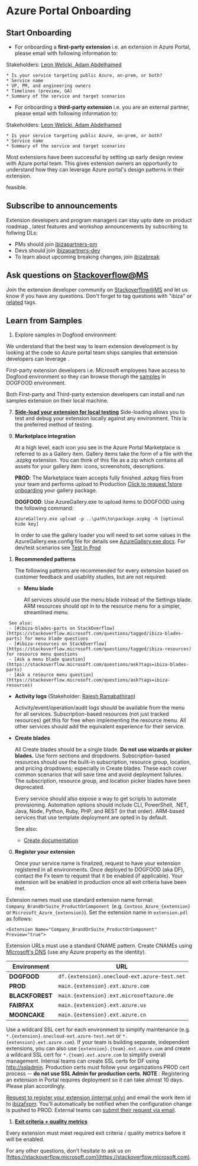 # Azure Portal Onboarding
<!-- TODO:  deprecate the following  section of this document by removing it.  It has been  replaced by  portalfx-extensions-contacts.md -->

## Start Onboarding

* For onboarding a **first-party extension** i.e. an extension  in Azure Portal, please email with following information to:

Stakeholders: [Leon Welicki, Adam Abdelhamed](mailto:ibiza-onboading-kick@microsoft.com?subject=Azure%20portal%20onboarding)

<!-- TODO:  deprecate the preceding section of this document by removing it.  It has been  replaced by  portalfx-extensions-contacts.md -->

<!-- TODO:  deprecate the following  section of this document by removing it.  It has been  replaced by  portalfx-extensions-forDevelopers-procedures.md -->
    * Is your service targeting public Azure, on-prem, or both?
    * Service name
    * VP, PM, and engineering owners
    * Timelines (preview, GA)
    * Summary of the service and target scenarios

* For onboarding a **third-party extension** i.e. you are an external partner, please email with following information to:

Stakeholders: [Leon Welicki, Adam Abdelhamed](mailto:ibiza-onboading-kick@microsoft.com?subject=Azure%20portal%20onboarding)

    * Is your service targeting public Azure, on-prem, or both?
    * Service name
    * Summary of the service and target scenarios


Most extensions have been successful by setting up early design review with Azure portal team. This gives extension owners an opportunity to understand how they can leverage Azure portal's design patterns in their extension.

feasible.

## Subscribe to announcements

Extension developers and program managers can stay upto date on product roadmap , latest features and workshop announcements by subscribing  to follwing DLs:

* PMs should join [ibizapartners-pm](http://igroup/join/ibizapartners-pm)
* Devs should join [ibizapartners-dev](http://igroup/join/ibizapartners-dev)
* To learn about upcoming breaking changes, join [ibizabreak](http://igroup/join/ibizabreak)


## Ask questions on [Stackoverflow@MS](https://stackoverflow.microsoft.com)

Join the extension developer community on [Stackoverflow@MS](https://stackoverflow.microsoft.com)  and let us know if you have any questions. Don't forget to tag questions with "ibiza" or [related](portalfx-stackoverflow.md) tags.
<!-- TODO:  deprecate the preceding  section of this document by removing it.  It has been  replaced by  portalfx-extensions-forDevelopers-procedures.md -->
<!-- TODO:  deprecate the following  section of this document by removing it.  It has been  replaced by  top-extensions-samples.md -->
## Learn from Samples

1. Explore samples in Dogfood environment:

We understand that the best way to learn extension development is by looking at the code so Azure portal team ships samples that extension developers can leverage .

First-party extension developers i.e. Microsoft employees have access to Dogfood environment so they can browse thorugh the [samples](http://aka.ms/portalfx/samples#blade/SamplesExtension/SDKBlade) in DOGFOOD environment.

Both First-party and Third-party extension developers can install and run samples extension on their local machine.
<!-- TODO:  deprecate the preceding  section of this document by removing it.  It has been  replaced by  top-extensions-samples.md -->
<!-- TODO:  deprecate the following   section of this document by removing it.  It has been  replaced by  portalfx-extensions-testing-in-production-overview.md -->

7. **[Side-load your extension for local testing](/portal-sdk/generated/index-portalfx-extension-development.md#debugging-testing-in-production)**
   Side-loading allows you to test and debug your extension locally against any environment. This is the preferred method of testing.
<!-- TODO:  deprecate the preceding  section of this document by removing it.  It has been  replaced by  portalfx-extensions-testing-in-production-overview.md -->
<!-- TODO:  deprecate the following  section of this document by removing it.  It has been  replaced by  portalfx-extensions-onboarding-procedures.md -->
9. **Marketplace integration**

   At a high level, each icon you see in the Azure Portal Marketplace is referred to as a Gallery item. Gallery items
   take the form of a file with the .azpkg extension. You can think of this file as a zip which contains all assets for
   your gallery item: icons, screenshots, descriptions.

   **PROD**: The Marketplace team accepts fully finished .azkpg files from your team and performs upload to Production <a HREF="mailto:1store@microsoft.com?subject=Marketplace Onboarding Request&body=Attach your *.azpkg to this email, fill in the replacements and send.%0A%0AHi 1store, I would like to onboard the attached package to Prod. %0A%0AIn addition to the Marketplace I &lt;do/don't&gt; want to be included in the '+' New flyout experience">Click to request 1store onboarding</a> your gallery package.

   **DOGFOOD**: Use AzureGallery.exe to upload items to DOGFOOD using the following command:

   `AzureGallery.exe upload -p ..\path\to\package.azpkg -h [optional hide key]`

   In order to use the gallery loader you will need to set some values in the AzureGallery.exe.config file for details see [AzureGallery.exe docs](../../gallery-sdk/generated/index-gallery.md#gallery-item-specificiations). For dev/test scenarios see [Test In Prod](../../gallery-sdk/generated/index-gallery.md##gallery-package-development-and-debugging-testing-in-production)

<!-- TODO:  deprecate the preceding  section of this document by removing it.  It has been  replaced by  portalfx-extensions-onboarding-procedures.md -->


1. **Recommended patterns**

   The following patterns are recommended for every extension based on customer feedback and usability studies, but are
   not required:

   - **Menu blade**

     All services should use the menu blade instead of the Settings blade. ARM resources should opt in to the resource
     menu for a simpler, streamlined menu.
<!-- TODO:  deprecate the following   section of this document by removing it.  It has been  replaced by  portalfx-extensions-stackoverflow.md -->
     See also:
     - [#ibiza-blades-parts on StackOverflow](https://stackoverflow.microsoft.com/questions/tagged/ibiza-blades-parts) for menu blade questions
     - [#ibiza-resources on StackOverflow](https://stackoverflow.microsoft.com/questions/tagged/ibiza-resources) for resource menu questions
     - [Ask a menu blade question](https://stackoverflow.microsoft.com/questions/ask?tags=ibiza-blades-parts)
     - [Ask a resource menu question](https://stackoverflow.microsoft.com/questions/ask?tags=ibiza-resources)
<!-- TODO:  deprecate the preceding  section of this document by removing it.  It has been  replaced by  portalfx-extensions-stackoverflow.md -->
   - **Activity logs** (Stakeholder: [Rajesh Ramabathiran](mailto:ibiza-activity-logs@microsoft.com))

      Activity/event/operation/audit logs should be available from the menu for all services. Subscription-based
      resources (not just tracked resources) get this for free when implementing the resource menu. All other services
      should add the equivalent experience for their service.

   - **Create blades**

     All Create blades should be a single blade. **Do not use wizards or picker blades.** Use form sections and
     dropdowns. Subscription-based resources should use the built-in subscription, resource group, location, and
     pricing dropdowns; especially in Create blades. These each cover common scenarios that will save time and avoid
     deployment failures. The subscription, resource group, and location picker blades have been deprecated.

     Every service should also expose a way to get scripts to automate provisioning. Automation options should include
     CLI, PowerShell, .NET, Java, Node, Python, Ruby, PHP, and REST (in that order). ARM-based services that use
     template deployment are opted in by default.

     See also:
     - [Create documentation](/portal-sdk/generated/index-portalfx-extension-development.md#common-scenarios-building-create-experiences)
     <!-- TODO:  deprecate the following   section of this document by removing it.  It has been  replaced by  portalfx-extensions-stackoverflow.md --
     - [#ibiza-create on StackOverflow](https://stackoverflow.microsoft.com/questions/tagged/ibiza-create)
     - [Ask a question](https://stackoverflow.microsoft.com/questions/ask?tags=ibiza-create)
     <!-- TODO:  deprecate the preceding  section of this document by removing it.  It has been  replaced by  portalfx-extensions-stackoverflow.md --

   - **Browse (resource list) blades**

      All Browse blades should have:
      - "Add" command to help customers create new resources quickly
      - Context menu commands in the "..." menu for each row
      - Show all resource properties in the column chooser

      See also:
      - [Browse documentation](portalfx-browse.md)
      - [Asset documentation](portalfx-assets.md)
      - [#ibiza-browse on StackOverflow](https://stackoverflow.microsoft.com/questions/tagged/ibiza-browse)
      - [Ask a question](https://stackoverflow.microsoft.com/questions/ask?tags=ibiza-browse)

   - **Export template / RP schema**

     ARM RPs must provide a schema for all tracked and nested resource types to ensure they support the export template
     capability. Export template is enabled by default from the resource menu.

     See also:
     - [RP schema documentation](http://aka.ms/rpschema)

     <!-- TODO:  deprecate the following   section of this document by removing it.  It has been  replaced by portalfx-extensions-forDevelopers-procedures.md  -->
     
0. **Register your extension**

   Once your service name is finalized, request to have your extension registered in all environments. Once deployed to
   DOGFOOD (aka DF), contact the Fx team to request that it be enabled (if applicable). Your extension will be enabled
   in production once all exit criteria have been met.
  <!-- TODO:  deprecate the preceding    section of this document by removing it.  It has been  replaced by portalfx-extensions-forDevelopers-procedures.md  -->
  
  <!-- TODO:  deprecate the following   section of this document by removing it.  It has been  replaced by      portalfx-extensions-configuration-overview.md  -->

   Extension names must use standard extension name format: `Company_BrandOrSuite_ProductOrComponent` 
   (e.g. `Contoso_Azure_{extension}` or `Microsoft_Azure_{extension}`). Set the extension name in `extension.pdl` as
   follows:

   `<Extension Name="Company_BrandOrSuite_ProductOrComponent" Preview="true">`
  <!-- TODO:  deprecate the preceding    section of this document by removing it.  It has been  replaced by      portalfx-extensions-configuration-overview.md  -->

<!--  TODO:  Deprecate the following section of this document by removing it and replacing it with a link to portalfx-extensions-cnames.md  -->
   Extension URLs must use a standard CNAME pattern. Create CNAMEs using
   [Microsoft's DNS](http://msinterface/form.aspx?ID=4260) (use any Azure property as the identity).

   | Environment     | URL |
   | --------------- | ----- |
   | **DOGFOOD**     | `df.{extension}.onecloud-ext.azure-test.net` |
   | **PROD**        | `main.{extension}.ext.azure.com` |
   | **BLACKFOREST** | `main.{extension}.ext.microsoftazure.de` |
   | **FAIRFAX**     | `main.{extension}.ext.azure.us` |
   | **MOONCAKE**    | `main.{extension}.ext.azure.cn` |

<!--  TODO:  Deprecate the previous  section of this document by removing it and replacing it with a link to portalfx-extensions-cnames.md  -->

<!-- TODO:  deprecate the following  section of this document by removing it.  It has been  replaced by portalfx-extensions-faq-forDevelopers.md  -->
   Use a wildcard SSL cert for each environment to simplify maintenance (e.g. `*.{extension}.onecloud-ext.azure-test.net`
   or `*.{extension}.ext.azure.com`). If your team is building separate, independent extensions, you can also use
   `{extension}.{team}.ext.azure.com` and create a wildcard SSL cert for `*.{team}.ext.azure.com` to simplify overall
   management. Internal teams can create SSL certs for DF using [http://ssladmin](http://ssladmin). Production certs
   must follow your organizations PROD cert process -- **do not use SSL Admin for production certs**.
   **NOTE** : Registering an extension in Portal requires deployment so it can take almost 10 days. Please plan accordingly.


   [Request to register your extension (internal only)](https://aka.ms/portalfx/newextension) and email the work item id
   to [ibizafxpm](mailto:ibizafxpm@microsoft.com?subject=Register%20extension). You'll automatically be notified when the
   configuration change is pushed to PROD. External teams can
   <a href="mailto:ibizafxpm@microsoft.com?subject=[Onboarding Request] Add &lt;Name&gt; extension to the portal&body=Extension name:  Company_[BrandOrSuite_]ProductOrComponent (e.g. Contoso_SomeSku_SomeProduct or Contoso_SomeProduct)%0A%0AURLs  (must adhere to pattern)%0APROD-- main.&lt;extension&gt;.ext.contoso.com%0A%0AContact info%0ABusiness Contacts:_________%0ADev leads: _________%0APROD on-call email: _________%0A">submit their request via email</a>.
<!-- TODO:  deprecate the preceding   section of this document by removing it.  It has been  replaced by portalfx-extensions-faq-forDevelopers.md  -->

<!-- TODO:  deprecate the following  section of this document by removing it.  It has been  replaced by portalfx-extensions-onboarding-criteria in the portalfx-extensions-onboarding.md document.   -->

1. **[Exit criteria + quality metrics](portalfx-onboarding-exitcriteria.md)**
<!-- TODO:  deprecate the preceding   section of this document by removing it.  It has been  replaced by portalfx-extensions-onboarding-criteria in the portalfx-extensions-onboarding.md document.   -->


<!-- TODO:  deprecate the following    section of this document by removing it.  It has been  replaced by portalfx-extensions-faq-forDevelopers.md  -->
   Every extension must meet required exit criteria / quality metrics before it will be enabled.

For any other questions, don’t hesitate to ask us on [https://stackoverflow.microsoft.com](https://stackoverflow.microsoft.com).
<!-- TODO:  deprecate the preceding   section of this document by removing it.  It has been  replaced by portalfx-extensions-faq-forDevelopers.md  -->